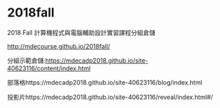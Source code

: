 # 2018fall
2018 Fall 計算機程式與電腦輔助設計實習課程分組倉儲

http://mdecourse.github.io/2018fall/

分組示範倉儲:https://mdecadp2018.github.io/site-40623116/content/index.html

部落格https://mdecadp2018.github.io/site-40623116/blog/index.html

投影片https://mdecadp2018.github.io/site-40623116/reveal/index.html#/
